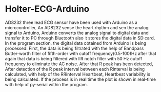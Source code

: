 # Holter-ECG-Arduino
AD8232 three lead ECG sensor have been used with Arduino as a microcontroller, 
An AD8232 sense the heart rhythm and sen the analog signal to Arduino, 
Arduino converts the analog signal to digital data and transfer it to PC through Bluetooth also it stores the digital data in SD card.
In the program section, the digital data obtained from Arduino is being processed. 
First, the data is being filtrated with the help of Bandpass Butter-worth filter of fifth-order with cutoff frequency(0.5-100)Hz 
after that again that data is being filtered with IIR notch filter with 50 Hz cutoff frequency 
to eliminate the AC noise. After that R peak has been detected, After detection of the R peak interval between each Rinterval is being calculated, with help of the RRinterval Heartbeat, Heartbeat variability is being calculated. If the process is in real time the plot is shown in real-time with help of py-serial within the program.
